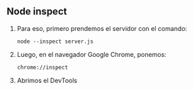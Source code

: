 ## Node inspect

1.	Para eso, primero prendemos el servidor con el comando:
	
		node --inspect server.js

2.	Luego, en el navegador Google Chrome, ponemos:

		chrome://inspect

3.	Abrimos el DevTools
